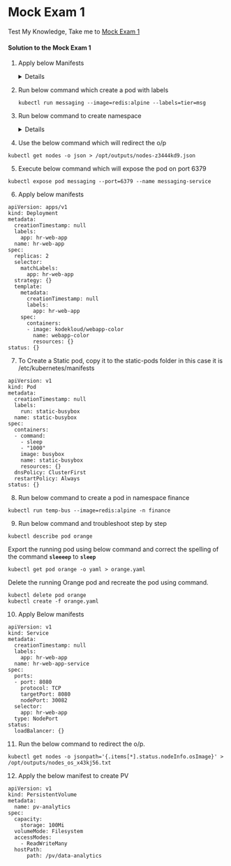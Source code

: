 # Mock Exam 1

  Test My Knowledge, Take me to [Mock Exam 1](https://kodekloud.com/courses/539883/lectures/10853074)

  #### Solution to the Mock Exam 1

  1. Apply below Manifests
     <details>
     
     ```
     apiVersion: v1
     kind: Pod
     metadata:
       creationTimestamp: null
       labels:
         run: nginx-pod
       name: nginx-pod
     spec:
       containers:
       - image: nginx:alpine
         name: nginx-pod
         resources: {}
       dnsPolicy: ClusterFirst
       restartPolicy: Always
     status: {}
     ```
     </details>

  2. Run below command which create a pod with labels

     
     ```
     kubectl run messaging --image=redis:alpine --labels=tier=msg
     ```
     </details>

 
  3. Run below command to create namespace
     
     <details>
     ```
     kubectl create namespace apx-x9984574
     ```
     </details>

  4. Use the below command which will redirect the o/p

  ```
  kubectl get nodes -o json > /opt/outputs/nodes-z3444kd9.json
  ```

  5. Execute below command which will expose the pod on port 6379

  ```
  kubectl expose pod messaging --port=6379 --name messaging-service
  ```

  6. Apply below manifests

  ```
  apiVersion: apps/v1
  kind: Deployment
  metadata:
    creationTimestamp: null
    labels:
      app: hr-web-app
    name: hr-web-app
  spec:
    replicas: 2
    selector:
      matchLabels:
        app: hr-web-app
    strategy: {}
    template:
      metadata:
        creationTimestamp: null
        labels:
          app: hr-web-app
      spec:
        containers:
        - image: kodekloud/webapp-color
          name: webapp-color
          resources: {}
  status: {}
  ```

  7. To Create a Static pod, copy it to the static-pods folder in this case it is /etc/kubernetes/manifests

  ```
  apiVersion: v1
  kind: Pod
  metadata:
    creationTimestamp: null
    labels:
      run: static-busybox
    name: static-busybox
  spec:
    containers:
    - command:
      - sleep
      - "1000"
      image: busybox
      name: static-busybox
      resources: {}
    dnsPolicy: ClusterFirst
    restartPolicy: Always
  status: {}
  ```

  8. Run below command to create a pod in namespace finance

  ```
  kubectl run temp-bus --image=redis:alpine -n finance
  ```

  9. Run below command and troubleshoot step by step

  ```
  kubectl describe pod orange
  ```

  Export the running pod using below command and correct the spelling of the command **`sleeeep`** to **`sleep`** 

  ```
  kubectl get pod orange -o yaml > orange.yaml
  ```

  Delete the running Orange pod and recreate the pod using command.
  
  ```
  kubectl delete pod orange
  kubectl create -f orange.yaml
  ```

  10. Apply Below manifests

  ```
  apiVersion: v1
  kind: Service
  metadata:
    creationTimestamp: null
    labels:
      app: hr-web-app
    name: hr-web-app-service
  spec:
    ports:
    - port: 8080
      protocol: TCP
      targetPort: 8080
      nodePort: 30082
    selector:
      app: hr-web-app
    type: NodePort
  status:
    loadBalancer: {}
  ```

  11. Run the below command to redirect the o/p.

  ``` 
  kubectl get nodes -o jsonpath='{.items[*].status.nodeInfo.osImage}' > /opt/outputs/nodes_os_x43kj56.txt
  ```

  12. Apply the below manifest to create PV

  ```
  apiVersion: v1
  kind: PersistentVolume
  metadata:
    name: pv-analytics
  spec:
    capacity:
      storage: 100Mi
    volumeMode: Filesystem
    accessModes:
      - ReadWriteMany
    hostPath:
        path: /pv/data-analytics
  ```